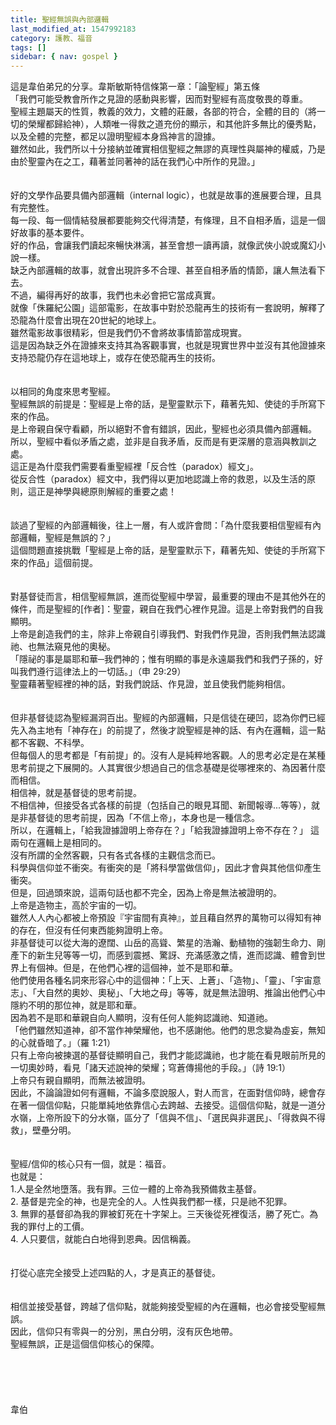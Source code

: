 ```yaml
---
title: 聖經無誤與內部邏輯
last_modified_at: 1547992183
category: 護教、福音
tags: []
sidebar: { nav: gospel }
---
```


<p>這是韋伯弟兄的分享。<!--more-->韋斯敏斯特信條第一章：「論聖經」第五條 <br/>「我們可能受教會所作之見證的感動與影響，因而對聖經有高度敬畏的尊重。<br/>聖經主題屬天的性質，教義的效力，文體的莊嚴，各部的符合，全體的目的（將一切的榮耀都歸給神），人類唯一得救之道充份的顯示，和其他許多無比的優秀點，以及全體的完整，都足以證明聖經本身爲神言的證據。<br/>雖然如此，我們所以十分接納並確實相信聖經之無謬的真理性與屬神的權威，乃是由於聖靈內在之工，藉著並同著神的話在我們心中所作的見證。」 <br/><br/> <br/>好的文學作品要具備內部邏輯（internal logic），也就是故事的進展要合理，且具有完整性。<br/>每一段、每一個情結發展都要能夠交代得清楚，有條理，且不自相矛盾，這是一個好故事的基本要件。<br/>好的作品，會讓我們讀起來暢快淋漓，甚至會想一讀再讀，就像武俠小說或魔幻小說一樣。<br/>缺乏內部邏輯的故事，就會出現許多不合理、甚至自相矛盾的情節，讓人無法看下去。<br/>不過，編得再好的故事，我們也未必會把它當成真實。<br/>就像「侏羅紀公園」這部電影，在故事中對於恐龍再生的技術有一套說明，解釋了恐龍為什麼會出現在20世紀的地球上。<br/>雖然電影故事很精彩，但是我們仍不會將故事情節當成現實。<br/>這是因為缺乏外在證據來支持其為客觀事實，也就是現實世界中並沒有其他證據來支持恐龍仍存在這地球上，或存在使恐龍再生的技術。 <br/><br/><br/>以相同的角度來思考聖經。<br/>聖經無誤的前提是：聖經是上帝的話，是聖靈默示下，藉著先知、使徒的手所寫下來的作品。<br/>是上帝親自保守看顧，所以絕對不會有錯誤，因此，聖經也必須具備內部邏輯。<br/>所以，聖經中看似矛盾之處，並非是自我矛盾，反而是有更深層的意涵與教訓之處。<br/>這正是為什麼我們需要看重聖經裡「反合性（paradox）經文」。<br/>從反合性（paradox）經文中，我們得以更加地認識上帝的救恩，以及生活的原則，這正是神學與總原則解經的重要之處！ <br/><br/><br/>談過了聖經的內部邏輯後，往上一層，有人或許會問：「為什麼我要相信聖經有內部邏輯，聖經是無誤的？」<br/>這個問題直接挑戰「聖經是上帝的話，是聖靈默示下，藉著先知、使徒的手所寫下來的作品」這個前提。 <br/><br/><br/>對基督徒而言，相信聖經無誤，進而從聖經中學習，最重要的理由不是其他外在的條件，而是聖經的[作者]：聖靈，親自在我們心裡作見證。這是上帝對我們的自我顯明。<br/>上帝是創造我們的主，除非上帝親自引導我們、對我們作見證，否則我們無法認識祂、也無法窺見他的奧秘。<br/>「隱祕的事是屬耶和華─我們神的；惟有明顯的事是永遠屬我們和我們子孫的，好叫我們遵行這律法上的一切話。」（申 29:29）<br/>聖靈藉著聖經裡的神的話，對我們說話、作見證，並且使我們能夠相信。 <br/><br/> <br/>但非基督徒認為聖經漏洞百出。聖經的內部邏輯，只是信徒在硬凹，認為你們已經先入為主地有「神存在」的前提了，然後才說聖經是神的話、有內在邏輯，這一點都不客觀、不科學。 <br/>但每個人的思考都是「有前提」的。沒有人是純粹地客觀。人的思考必定是在某種思考前提之下展開的。人其實很少想過自己的信念基礎是從哪裡來的、為因著什麼而相信。 <br/>相信神，就是基督徒的思考前提。<br/>不相信神，但接受各式各樣的前提（包括自己的眼見耳聞、新聞報導...等等），就是非基督徒的思考前提，因為「不信上帝」，本身也是一種信念。 <br/>所以，在邏輯上，「給我證據證明上帝存在？」「給我證據證明上帝不存在？」 這兩句在邏輯上是相同的。<br/>沒有所謂的全然客觀，只有各式各樣的主觀信念而已。<br/>科學與信仰並不衝突。有衝突的是「將科學當做信仰」，因此才會與其他信仰產生衝突。 <br/>但是，回過頭來說，這兩句話也都不完全，因為上帝是無法被證明的。<br/>上帝是造物主，高於宇宙的一切。<br/>雖然人人內心都被上帝預設『宇宙間有真神』，並且藉自然界的萬物可以得知有神的存在，但沒有任何東西能夠證明上帝。<br/>非基督徒可以從大海的遼闊、山岳的高聳、繁星的浩瀚、動植物的強韌生命力、剛產下的新生兒等等一切，而感到震撼、驚訝、充滿感激之情，進而認識、體會到世界上有個神。但是，在他們心裡的這個神，並不是耶和華。<br/>他們使用各種名詞來形容心中的這個神：「上天、上蒼」、「造物」、「靈」、「宇宙意志」、「大自然的奧妙、奧秘」、「大地之母」等等，就是無法證明、推論出他們心中隱約不明的那位神，就是耶和華。<br/>因為若不是耶和華親自向人顯明，沒有任何人能夠認識祂、知道祂。<br/>「他們雖然知道神，卻不當作神榮耀他，也不感謝他。他們的思念變為虛妄，無知的心就昏暗了。」（羅 1:21） <br/>只有上帝向被揀選的基督徒顯明自己，我們才能認識祂，也才能在看見眼前所見的一切奧妙時，看見「諸天述說神的榮耀；穹蒼傳揚他的手段。」（詩 19:1） <br/>上帝只有親自顯明，而無法被證明。<br/>因此，不論論證如何有邏輯，不論多麼說服人，對人而言，在面對信仰時，總會存在著一個信仰點，只能單純地依靠信心去跨越、去接受。這個信仰點，就是一道分水嶺，上帝所設下的分水嶺，區分了「信與不信」、「選民與非選民」、「得救與不得救」，壁壘分明。<br/><br/><br/>聖經/信仰的核心只有一個，就是：福音。<br/>也就是：<br/>1.人是全然地墮落。我有罪。三位一體的上帝為我預備救主基督。<br/>2. 基督是完全的神，也是完全的人。人性與我們都一樣，只是祂不犯罪。<br/>3. 無罪的基督卻為我的罪被釘死在十字架上。三天後從死裡復活，勝了死亡。為我的罪付上的工價。<br/>4. 人只要信，就能白白地得到恩典。因信稱義。<br/><br/><br/>打從心底完全接受上述四點的人，才是真正的基督徒。<br/><br/><br/>相信並接受基督，跨越了信仰點，就能夠接受聖經的內在邏輯，也必會接受聖經無誤。<br/>因此，信仰只有零與一的分別，黑白分明，沒有灰色地帶。 <br/>聖經無誤，正是這個信仰核心的保障。<br/><br/><br/><br/><br/><br/>韋伯<br/><br/><br/><br/><br/><br/><br/><br/>
</p>